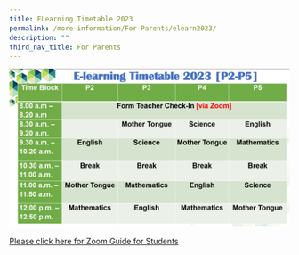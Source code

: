 ```yaml
---
title: ELearning Timetable 2023
permalink: /more-information/For-Parents/elearn2023/
description: ""
third_nav_title: For Parents
---
```

![](/images/elearning.jpeg)

[Please click here for Zoom Guide for Students](https://go.gov.sg/hmzoomguide)